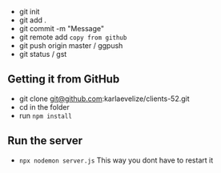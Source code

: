 - git init
- git add .
- git commit -m "Message"
- git remote add `copy from github`
- git push origin master / ggpush
- git status / gst

## Getting it from GitHub ##

- git clone git@github.com:karlaevelize/clients-52.git
- cd in the folder
- run `npm install`

## Run the server ##

- `npx nodemon server.js` This way you dont have to restart it
